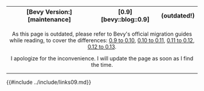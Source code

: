|[Bevy Version:][maintenance]|[0.9][bevy::blog::0.9] |(outdated!)|
|---|---|---|

<p style="text-align: center;">
As this page is outdated, please refer to Bevy's official migration guides while reading,
to cover the differences:
<a href="https://bevyengine.org/learn/migration-guides/0-9-to-0-10/">0.9 to 0.10</a>,
<a href="https://bevyengine.org/learn/migration-guides/0-10-to-0-11/">0.10 to 0.11</a>,
<a href="https://bevyengine.org/learn/migration-guides/0-11-to-0-12/">0.11 to 0.12</a>,
<a href="https://bevyengine.org/learn/migration-guides/0-12-to-0-13/">0.12 to 0.13</a>.
</p>
<p style="text-align: center;">
I apologize for the inconvenience. I will update the page as soon as I find the time.
</p>

---

{{#include ../include/links09.md}}

